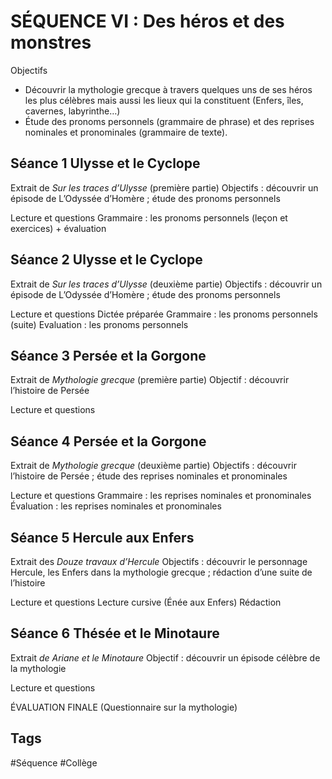 # SÉQUENCE VI : Des héros et des monstres
 
Objectifs
 
- Découvrir la mythologie grecque à travers quelques uns de ses héros les plus célèbres mais aussi les lieux qui la constituent (Enfers, îles, cavernes, labyrinthe…)
- Étude des pronoms personnels (grammaire de phrase) et des reprises nominales et pronominales (grammaire de texte).
 
## Séance 1 Ulysse et le Cyclope
Extrait de *Sur les traces d’Ulysse* (première partie)
Objectifs : découvrir un épisode de L’Odyssée d’Homère ; étude des pronoms personnels
 
Lecture et questions
Grammaire : les pronoms personnels (leçon et exercices) + évaluation
 
## Séance 2 Ulysse et le Cyclope
Extrait de *Sur les traces d’Ulysse* (deuxième partie)
Objectifs : découvrir un épisode de L’Odyssée d’Homère ; étude des pronoms personnels
 
Lecture et questions
Dictée préparée
Grammaire : les pronoms personnels (suite)
Evaluation : les pronoms personnels
 
## Séance 3 Persée et la Gorgone
Extrait de *Mythologie grecque* (première partie)
Objectif : découvrir l’histoire de Persée
 
Lecture et questions
 
## Séance 4 Persée et la Gorgone
Extrait de *Mythologie grecque* (deuxième partie)
Objectifs : découvrir l’histoire de Persée ; étude des reprises nominales et pronominales
 
Lecture et questions
Grammaire : les reprises nominales et pronominales
Évaluation : les reprises nominales et pronominales
 
## Séance 5 Hercule aux Enfers
Extrait des *Douze travaux d’Hercule*
Objectifs : découvrir le personnage Hercule, les Enfers dans la mythologie grecque ; rédaction d’une suite de l’histoire
 
Lecture et questions
Lecture cursive (Énée aux Enfers)
Rédaction
 
## Séance 6 Thésée et le Minotaure
Extrait *de Ariane et le Minotaure*
Objectif : découvrir un épisode célèbre de la mythologie
 
Lecture et questions
 
ÉVALUATION FINALE (Questionnaire sur la mythologie)

## Tags

#Séquence #Collège
 
 